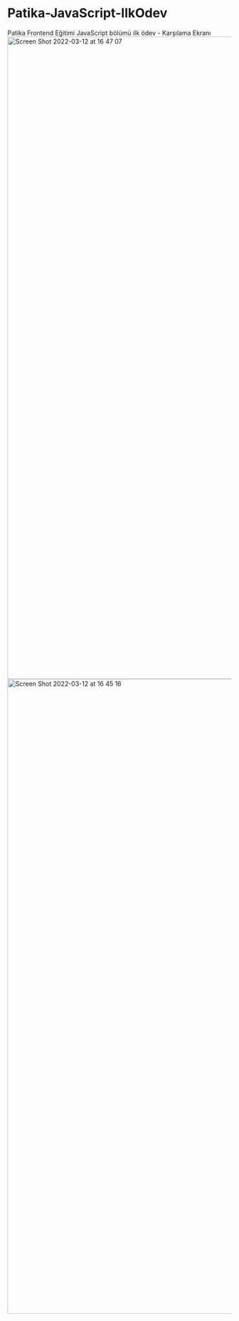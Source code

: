 # Patika-JavaScript-IlkOdev
Patika Frontend Eğitimi JavaScript bölümü ilk ödev - Karşılama Ekranı
<img width="1440" alt="Screen Shot 2022-03-12 at 16 47 07" src="https://user-images.githubusercontent.com/37042995/158020528-ebbf24e7-7fad-4933-b543-280bac06a58a.png">
<img width="1423" alt="Screen Shot 2022-03-12 at 16 45 16" src="https://user-images.githubusercontent.com/37042995/158020535-42d1c6b9-3e6a-4b8c-8e26-40ddb6fecbc9.png">

